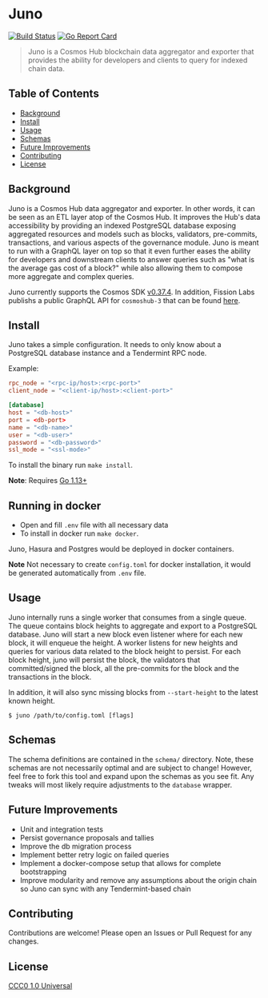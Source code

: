 # Juno

[![Build Status](https://travis-ci.org/fissionlabsio/juno.svg?branch=master)](https://travis-ci.org/fissionlabsio/juno)
[![Go Report Card](https://goreportcard.com/badge/github.com/fissionlabsio/juno)](https://goreportcard.com/report/github.com/fissionlabsio/juno)

> Juno is a Cosmos Hub blockchain data aggregator and exporter that provides the
> ability for developers and clients to query for indexed chain data.

## Table of Contents

- [Background](#background)
- [Install](#install)
- [Usage](#usage)
- [Schemas](#schemas)
- [Future Improvements](#future-improvements)
- [Contributing](#contributing)
- [License](#license)

## Background

Juno is a Cosmos Hub data aggregator and exporter. In other words, it can be seen
as an ETL layer atop of the Cosmos Hub. It improves the Hub's data accessibility
by providing an indexed PostgreSQL database exposing aggregated resources and
models such as blocks, validators, pre-commits, transactions, and various aspects
of the governance module. Juno is meant to run with a GraphQL layer on top so that
it even further eases the ability for developers and downstream clients to answer
queries such as "what is the average gas cost of a block?" while also allowing
them to compose more aggregate and complex queries.

Juno currently supports the Cosmos SDK [v0.37.4](https://github.com/cosmos/cosmos-sdk/releases/tag/v0.37.4). In addition, Fission Labs publishs a public GraphQL API for `cosmoshub-3` that
can be found [here](https://gaiaql.fissionlabs.io/).

## Install

Juno takes a simple configuration. It needs to only know about a PostgreSQL
database instance and a Tendermint RPC node.

Example:

```toml
rpc_node = "<rpc-ip/host>:<rpc-port>"
client_node = "<client-ip/host>:<client-port>"

[database]
host = "<db-host>"
port = <db-port>
name = "<db-name>"
user = "<db-user>"
password = "<db-password>"
ssl_mode = "<ssl-mode>"
```

To install the binary run `make install`.

**Note**: Requires [Go 1.13+](https://golang.org/dl/)

## Running in docker

- Open and fill `.env` file with all necessary data
- To install in docker run `make docker`.

Juno, Hasura and Postgres would be deployed in docker containers.

**Note** Not necessary to create `config.toml` for docker installation, it would be generated automatically from `.env` file.

## Usage

Juno internally runs a single worker that consumes from a single queue. The
queue contains block heights to aggregate and export to a PostgreSQL database.
Juno will start a new block even listener where for each new block, it will
enqueue the height. A worker listens for new heights and queries for various data
related to the block height to persist. For each block height, juno will persist
the block, the validators that committed/signed the block, all the pre-commits
for the block and the transactions in the block.

In addition, it will also sync missing blocks from `--start-height` to the latest
known height.

```shell
$ juno /path/to/config.toml [flags]
```

## Schemas

The schema definitions are contained in the `schema/` directory. Note, these
schemas are not necessarily optimal and are subject to change! However, feel
free to fork this tool and expand upon the schemas as you see fit. Any tweaks
will most likely require adjustments to the `database` wrapper.

## Future Improvements

- Unit and integration tests
- Persist governance proposals and tallies
- Improve the db migration process
- Implement better retry logic on failed queries
- Implement a docker-compose setup that allows for complete bootstrapping
- Improve modularity and remove any assumptions about the origin chain so Juno
can sync with any Tendermint-based chain

## Contributing

Contributions are welcome! Please open an Issues or Pull Request for any changes.

## License

[CCC0 1.0 Universal](https://creativecommons.org/share-your-work/public-domain/cc0/)
